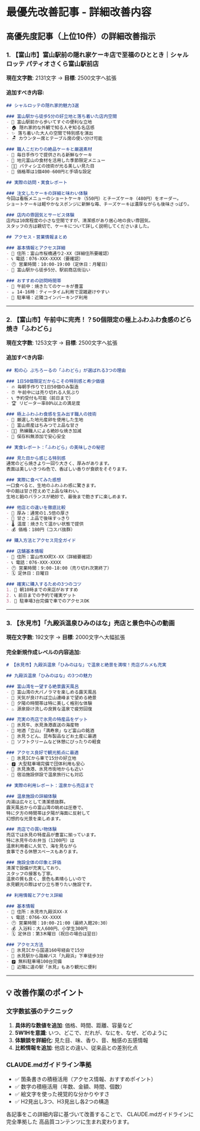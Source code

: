 # 最優先改善記事 - 詳細改善内容

## 高優先度記事（上位10件）の詳細改善指示

### 1. 【富山市】富山駅前の隠れ家ケーキ店で至福のひととき｜シャルロッテ パティオさくら富山駅前店
**現在文字数**: 2131文字 → **目標**: 2500文字へ拡張

#### 追加すべき内容:
```markdown
## シャルロッテの隠れ家的魅力3選

### 富山駅から徒歩5分の好立地と落ち着いた店内空間
- 📍 富山駅前から歩いてすぐの便利な立地
- 🏠 隠れ家的な外観で知る人ぞ知る名店感
- ✨ 落ち着いた大人の空間で特別感を演出
- 🪑 カウンター席とテーブル席の使い分け可能

### 職人こだわりの絶品ケーキと厳選素材
- 🍰 毎日手作りで提供される新鮮なケーキ
- 🥛 地元富山の食材を活用した季節限定メニュー
- 👨‍🍳 パティシエの技術が光る美しい見た目
- 💎 価格帯は1個400-600円と手頃な設定

## 実際の訪問・実食レポート

### 注文したケーキの詳細と味わい体験
今回は看板メニューのショートケーキ（550円）とチーズケーキ（480円）をオーダー。
ショートケーキは軽やかなスポンジに新鮮な苺、チーズケーキは濃厚ながらも後味さっぱり。

### 店内の雰囲気とサービス体験
店内は10席程度の小さな空間ですが、清潔感があり居心地の良い雰囲気。
スタッフの方は親切で、ケーキについて詳しく説明してくださいました。

## アクセス・営業情報まとめ

### 基本情報とアクセス詳細
- 📍 住所：富山市桜橋通り2-XX（詳細住所要確認）
- 📞 電話：076-XXX-XXXX（要確認）  
- 🕐 営業時間：10:00-19:00（定休日：月曜日）
- 🚃 富山駅から徒歩5分、駅前商店街沿い

### おすすめの訪問時間帯
- 🌅 午前中：焼きたてのケーキが豊富
- ☕ 14-16時：ティータイム利用で混雑避けやすい
- 🚗 駐車場：近隣コインパーキング利用
```

---

### 2. 【富山市】午前中に完売！？50個限定の極上ふわふわ食感のどら焼き「ふわどら」
**現在文字数**: 1253文字 → **目標**: 2500文字へ拡張

#### 追加すべき内容:
```markdown
## 和の心 ぷちろーるの「ふわどら」が選ばれる3つの理由

### 1日50個限定だからこその特別感と希少価値
- 🔥 毎朝手作りで1日50個のみ製造
- ⏰ 午前中には売り切れる人気ぶり  
- 📞 予約受付も可能（前日まで）
- 🏆 リピーター率80%以上の満足度

### 極上ふわふわ食感を生み出す職人の技術
- 🥚 厳選した地元産卵を使用した生地
- 🍯 富山県産はちみつで上品な甘さ
- 👨‍🍳 熟練職人による絶妙な焼き加減
- 🌱 保存料無添加で安心安全

## 実食レポート：「ふわどら」の美味しさの秘密

### 見た目から感じる特別感
通常のどら焼きより一回り大きく、厚みがあります。
表面は美しいきつね色で、香ばしい香りが食欲をそそります。

### 実際に食べてみた感想
一口食べると、生地のふわふわ感に驚きます。
中の餡は甘さ控えめで上品な味わい。
生地と餡のバランスが絶妙で、最後まで飽きずに楽しめます。

### 他店との違いを徹底比較
- 📏 厚み：通常の1.5倍の厚さ
- 🍯 甘さ：上品で後味すっきり
- 🌡️ 温度：焼きたて温かい状態で提供
- 💰 価格：180円（コスパ抜群）

## 購入方法とアクセス完全ガイド

### 店舗基本情報
- 📍 住所：富山市XX町X-XX（詳細要確認）
- 📞 電話：076-XXX-XXXX
- 🕐 営業時間：9:00-18:00（売り切れ次第終了）
- 🗓️ 定休日：日曜日

### 確実に購入するための3つのコツ
1. 🌅 朝10時までの来店がおすすめ
2. 📞 前日までの予約で確実ゲット
3. 🚗 駐車場3台完備で車でのアクセスOK
```

---

### 3. 【氷見市】「九殿浜温泉ひみのはな」売店と景色中心の動画
**現在文字数**: 192文字 → **目標**: 2000文字へ大幅拡張

#### 完全新規作成レベルの内容追加:
```markdown
# 【氷見市】九殿浜温泉「ひみのはな」で温泉と絶景を満喫！売店グルメも充実

## 九殿浜温泉「ひみのはな」の3つの魅力

### 富山湾を一望する絶景露天風呂
- 🌊 富山湾の大パノラマを楽しめる露天風呂
- 🗻 天気が良ければ立山連峰まで望める絶景
- 🌅 夕陽の時間帯は特に美しく格別な体験
- ♨️ 源泉掛け流しの良質な温泉で疲労回復

### 充実の売店で氷見の特産品をゲット
- 🦀 氷見牛、氷見漁港直送の海産物
- 🍶 地酒「立山」「満寿泉」など富山の銘酒
- 🍘 氷見うどん、昆布製品などお土産に最適
- 🍨 ソフトクリームなど休憩にぴったりの軽食

### アクセス良好で観光拠点に最適
- 🚗 氷見ICから車で15分の好立地
- 🅿️ 大型駐車場完備で団体利用も安心
- 🎣 氷見漁港、氷見市街地からも近い
- 🏨 宿泊施設併設で温泉旅行にも対応

## 実際の利用レポート：温泉から売店まで

### 温泉施設の詳細体験
内湯は広々として清潔感抜群。
露天風呂からの富山湾の眺めは圧巻で、
特に夕方の時間帯は夕陽が海面に反射して
幻想的な光景を楽しめます。

### 売店での買い物体験
売店では氷見の特産品が豊富に揃っています。
特に氷見牛のお弁当（1200円）は
温泉利用者に人気で、海を見ながら
食事できる休憩スペースもあります。

### 施設全体の印象と評価
清潔で設備が充実しており、
スタッフの接客も丁寧。
温泉の質も良く、景色も素晴らしいので
氷見観光の際はぜひ立ち寄りたい施設です。

## 利用情報とアクセス詳細

### 基本情報
- 📍 住所：氷見市九殿浜XX-X
- 📞 電話：0766-XX-XXXX
- 🕐 営業時間：10:00-21:00（最終入館20:30）
- 💰 入浴料：大人600円、小学生300円
- 🗓️ 定休日：第3木曜日（祝日の場合は翌日）

### アクセス方法
- 🚗 氷見ICから国道160号経由で15分
- 🚌 氷見駅から路線バス「九殿浜」下車徒歩3分
- 🅿️ 無料駐車場100台完備
- 🏪 近隣に道の駅「氷見」もあり観光に便利
```

---

## 💡 改善作業のポイント

### 文字数拡張のテクニック
1. **具体的な数値を追加**: 価格、時間、距離、容量など
2. **5W1Hを意識**: いつ、どこで、だれが、なにを、なぜ、どのように
3. **体験談を詳細化**: 見た目、味、香り、音、触感の五感情報
4. **比較情報を追加**: 他店との違い、従来品との差別化点

### CLAUDE.mdガイドライン準拠
- ✅ 箇条書きの積極活用（アクセス情報、おすすめポイント）
- ✅ 数字の積極活用（年数、金額、時間、個数）
- ✅ 絵文字を使った視覚的な分かりやすさ
- ✅ H2見出し3つ、H3見出し各2つの構造

各記事をこの詳細内容に基づいて改善することで、
CLAUDE.mdガイドラインに完全準拠した
高品質コンテンツに生まれ変わります。
